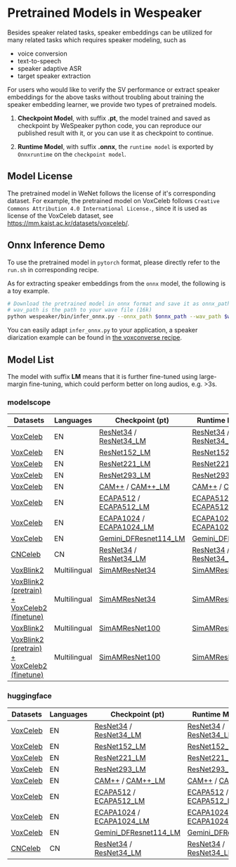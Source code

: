 # Pretrained Models in Wespeaker

Besides speaker related tasks, speaker embeddings can be utilized for many related tasks which requires speaker
modeling, such as

- voice conversion
- text-to-speech
- speaker adaptive ASR
- target speaker extraction

For users who would like to verify the SV performance or extract speaker embeddings for the above tasks without
troubling about training the speaker embedding learner, we provide two types of pretrained models.

1. **Checkpoint Model**, with suffix **.pt**, the model trained and saved as checkpoint by WeSpeaker python code, you can
   reproduce our published result with it, or you can use it as checkpoint to continue.

2. **Runtime Model**, with suffix **.onnx**, the `runtime model` is exported by `Onnxruntime` on the `checkpoint model`.

## Model License

The pretrained model in WeNet follows the license of it's corresponding dataset.
For example, the pretrained model on VoxCeleb follows ` Creative Commons Attribution 4.0 International License. `, since
it is used as license of the VoxCeleb dataset, see https://mm.kaist.ac.kr/datasets/voxceleb/.

## Onnx Inference Demo

To use the pretrained model in `pytorch` format, please directly refer to the `run.sh` in corresponding recipe.

As for extracting speaker embeddings from the `onnx` model, the following is a toy example.

```bash
# Download the pretrained model in onnx format and save it as onnx_path
# wav_path is the path to your wave file (16k)
python wespeaker/bin/infer_onnx.py --onnx_path $onnx_path --wav_path $wav_path
```

You can easily adapt `infer_onnx.py` to your application, a speaker diarization example can be found
in [the voxconverse recipe](https://github.com/wenet-e2e/wespeaker/tree/master/examples/voxconverse).

## Model List

The model with suffix **LM** means that it is further fine-tuned using large-margin fine-tuning, which could perform better on long audios, e.g. >3s.

### modelscope

| Datasets                                      | Languages | Checkpoint (pt)                                                                                                                                                                                                                     | Runtime Model (onnx)                                                                                                                                                                                                                  |
|-----------------------------------------------|-----------|-------------------------------------------------------------------------------------------------------------------------------------------------------------------------------------------------------------------------------------|---------------------------------------------------------------------------------------------------------------------------------------------------------------------------------------------------------------------------------------|
| [VoxCeleb](../examples/voxceleb/v2/README.md) | EN        | [ResNet34](https://wenet.org.cn/downloads?models=wespeaker&version=voxceleb_resnet34.zip) / [ResNet34_LM](https://wenet.org.cn/downloads?models=wespeaker&version=voxceleb_resnet34_LM.zip)     | [ResNet34](https://wenet.org.cn/downloads?models=wespeaker&version=voxceleb_resnet34.onnx) / [ResNet34_LM](https://wenet.org.cn/downloads?models=wespeaker&version=voxceleb_resnet34_LM.onnx)     |
| [VoxCeleb](../examples/voxceleb/v2/README.md) | EN        | [ResNet152_LM](https://wenet.org.cn/downloads?models=wespeaker&version=voxceleb_resnet152_LM.zip)  | [ResNet152_LM](https://wenet.org.cn/downloads?models=wespeaker&version=voxceleb_resnet152_LM.onnx)      |
| [VoxCeleb](../examples/voxceleb/v2/README.md) | EN        | [ResNet221_LM](https://wenet.org.cn/downloads?models=wespeaker&version=voxceleb_resnet221_LM.zip)    | [ResNet221_LM](https://wenet.org.cn/downloads?models=wespeaker&version=voxceleb_resnet221_LM.onnx)     |
| [VoxCeleb](../examples/voxceleb/v2/README.md) | EN        | [ResNet293_LM](https://wenet.org.cn/downloads?models=wespeaker&version=voxceleb_resnet293_LM.zip)    | [ResNet293_LM](https://wenet.org.cn/downloads?models=wespeaker&version=voxceleb_resnet293_LM.onnx)     |
| [VoxCeleb](../examples/voxceleb/v2/README.md) | EN        | [CAM++](https://wenet.org.cn/downloads?models=wespeaker&version=voxceleb_CAM%2B%2B.zip) / [CAM++_LM](https://wenet.org.cn/downloads?models=wespeaker&version=voxceleb_CAM%2B%2B_LM.zip)                 | [CAM++](https://wenet.org.cn/downloads?models=wespeaker&version=voxceleb_CAM%2B%2B.onnx) / [CAM++_LM](https://wenet.org.cn/downloads?models=wespeaker&version=voxceleb_CAM%2B%2B_LM.onnx)          |
| [VoxCeleb](../examples/voxceleb/v2/README.md) | EN        | [ECAPA512](https://wenet.org.cn/downloads?models=wespeaker&version=voxceleb_ECAPA512.zip) / [ECAPA512_LM](https://wenet.org.cn/downloads?models=wespeaker&version=voxceleb_ECAPA512_LM.zip)     | [ECAPA512](https://wenet.org.cn/downloads?models=wespeaker&version=voxceleb_ECAPA512.onnx) / [ECAPA512_LM](https://wenet.org.cn/downloads?models=wespeaker&version=voxceleb_ECAPA512_LM.onnx)     |
| [VoxCeleb](../examples/voxceleb/v2/README.md) | EN        | [ECAPA1024](https://wenet.org.cn/downloads?models=wespeaker&version=voxceleb_ECAPA1024.zip) / [ECAPA1024_LM](https://wenet.org.cn/downloads?models=wespeaker&version=voxceleb_ECAPA1024_LM.zip) | [ECAPA1024](https://wenet.org.cn/downloads?models=wespeaker&version=voxceleb_ECAPA1024.onnx) / [ECAPA1024_LM](https://wenet.org.cn/downloads?models=wespeaker&version=voxceleb_ECAPA1024_LM.onnx) |
| [VoxCeleb](../examples/voxceleb/v2/README.md)   | EN    | [Gemini_DFResnet114_LM](https://wenet.org.cn/downloads?models=wespeaker&version=voxceleb_gemini_dfresnet114_LM.zip)| [Gemini_DFResnet114_LM](https://wenet.org.cn/downloads?models=wespeaker&version=voxceleb_gemini_dfresnet114_LM.onnx)  |
| [CNCeleb](../examples/cnceleb/v2/README.md)   | CN        | [ResNet34](https://wenet.org.cn/downloads?models=wespeaker&version=cnceleb_resnet34.zip) / [ResNet34_LM](https://wenet.org.cn/downloads?models=wespeaker&version=cnceleb_resnet34_LM.zip)      | [ResNet34](https://wenet.org.cn/downloads?models=wespeaker&version=cnceleb_resnet34.onnx) / [ResNet34_LM](https://wenet.org.cn/downloads?models=wespeaker&version=cnceleb_resnet34_LM.onnx)         |
| [VoxBlink2](../examples/voxceleb/v2/README.md) | Multilingual        | [SimAMResNet34](https://wenet.org.cn/downloads?models=wespeaker&version=voxblink2_samresnet34.zip)  | [SimAMResNet34](https://wenet.org.cn/downloads?models=wespeaker&version=voxblink2_samresnet34.onnx)      |
| [VoxBlink2 (pretrain) + VoxCeleb2 (finetune)](../examples/voxceleb/v2/README.md) | Multilingual        | [SimAMResNet34](https://wenet.org.cn/downloads?models=wespeaker&version=voxblink2_samresnet34_ft.zip)  | [SimAMResNet34](https://wenet.org.cn/downloads?models=wespeaker&version=voxblink2_samresnet34_ft.onnx)  
| [VoxBlink2](../examples/voxceleb/v2/README.md) | Multilingual        | [SimAMResNet100](https://wenet.org.cn/downloads?models=wespeaker&version=voxblink2_samresnet100.zip)  | [SimAMResNet100](https://wenet.org.cn/downloads?models=wespeaker&version=voxblink2_samresnet100.onnx)      |
| [VoxBlink2 (pretrain) + VoxCeleb2 (finetune)](../examples/voxceleb/v2/README.md) | Multilingual        | [SimAMResNet100](https://wenet.org.cn/downloads?models=wespeaker&version=voxblink2_samresnet100_ft.zip)  | [SimAMResNet100](https://wenet.org.cn/downloads?models=wespeaker&version=voxblink2_samresnet100_ft.onnx)  
### huggingface

| Datasets                                      | Languages | Checkpoint (pt)                                                                                                                                                                                                                     | Runtime Model (onnx)                                                                                                                                                                                                                  |
|-----------------------------------------------|-----------|-------------------------------------------------------------------------------------------------------------------------------------------------------------------------------------------------------------------------------------|---------------------------------------------------------------------------------------------------------------------------------------------------------------------------------------------------------------------------------------|
| [VoxCeleb](../examples/voxceleb/v2/README.md) | EN        | [ResNet34](https://huggingface.co/Wespeaker/wespeaker-voxceleb-resnet34/tree/main) / [ResNet34_LM](https://huggingface.co/Wespeaker/wespeaker-resnet34-LM/tree/main)     | [ResNet34](https://huggingface.co/Wespeaker/wespeaker-voxceleb-resnet34/resolve/main/voxceleb_resnet34.onnx?download=true) / [ResNet34_LM](https://huggingface.co/Wespeaker/wespeaker-resnet34-LM/resolve/main/voxceleb_resnet34_LM.onnx?download=true)     |
| [VoxCeleb](../examples/voxceleb/v2/README.md) | EN        | [ResNet152_LM](https://huggingface.co/Wespeaker/wespeaker-voxceleb-resnet152-LM/tree/main)  | [ResNet152_LM](https://huggingface.co/Wespeaker/wespeaker-voxceleb-resnet152-LM/resolve/main/voxceleb_resnet152_LM.onnx?download=true)      |
| [VoxCeleb](../examples/voxceleb/v2/README.md) | EN        | [ResNet221_LM](https://huggingface.co/Wespeaker/wespeaker-voxceleb-resnet221-LM/tree/main)    | [ResNet221_LM](https://huggingface.co/Wespeaker/wespeaker-voxceleb-resnet221-LM/resolve/main/voxceleb_resnet221_LM.onnx?download=true)     |
| [VoxCeleb](../examples/voxceleb/v2/README.md) | EN        | [ResNet293_LM](https://huggingface.co/Wespeaker/wespeaker-voxceleb-resnet293-LM/tree/main)    | [ResNet293_LM](https://huggingface.co/Wespeaker/wespeaker-voxceleb-resnet293-LM/resolve/main/voxceleb_resnet293_LM.onnx?download=true)     |
| [VoxCeleb](../examples/voxceleb/v2/README.md) | EN        | [CAM++](https://huggingface.co/Wespeaker/wespeaker-voxceleb-campplus/tree/main) / [CAM++_LM](https://huggingface.co/Wespeaker/wespeaker-voxceleb-campplus-LM/tree/main)                 | [CAM++](https://huggingface.co/Wespeaker/wespeaker-voxceleb-campplus/resolve/main/voxceleb_CAM%2B%2B.onnx?download=true) / [CAM++_LM](https://huggingface.co/Wespeaker/wespeaker-voxceleb-campplus-LM/resolve/main/voxceleb_CAM%2B%2B_LM.onnx?download=true)          |
| [VoxCeleb](../examples/voxceleb/v2/README.md) | EN        | [ECAPA512](https://huggingface.co/Wespeaker/wespeaker-voxceleb-ecapa-tdnn512/tree/main) / [ECAPA512_LM](https://huggingface.co/Wespeaker/wespeaker-ecapa-tdnn512-LM/tree/main)     | [ECAPA512](https://huggingface.co/Wespeaker/wespeaker-voxceleb-ecapa-tdnn512/resolve/main/voxceleb_ECAPA512.onnx?download=true) / [ECAPA512_LM](https://huggingface.co/Wespeaker/wespeaker-ecapa-tdnn512-LM/resolve/main/voxceleb_ECAPA512_LM.onnx?download=true)     |
| [VoxCeleb](../examples/voxceleb/v2/README.md) | EN        | [ECAPA1024](https://huggingface.co/Wespeaker/wespeaker-voxceleb-ecapa-tdnn1024/tree/main) / [ECAPA1024_LM](https://huggingface.co/Wespeaker/wespeaker-voxceleb-ecapa-tdnn1024-LM/tree/main) | [ECAPA1024](https://huggingface.co/Wespeaker/wespeaker-voxceleb-ecapa-tdnn1024/resolve/main/voxceleb_ECAPA1024.onnx?download=true) / [ECAPA1024_LM](https://huggingface.co/Wespeaker/wespeaker-voxceleb-ecapa-tdnn1024-LM/resolve/main/voxceleb_ECAPA1024_LM.onnx?download=true) |
| [VoxCeleb](../examples/voxceleb/v2/README.md)   | EN    | [Gemini_DFResnet114_LM](https://huggingface.co/Wespeaker/wespeaker-voxceleb-gemini-DFresnet114-LM/tree/main)| [Gemini_DFResnet114_LM](https://huggingface.co/Wespeaker/wespeaker-voxceleb-gemini-DFresnet114-LM/resolve/main/voxceleb_gemini_dfresnet114_LM.onnx?download=true)  |
| [CNCeleb](../examples/cnceleb/v2/README.md)   | CN        | [ResNet34](https://huggingface.co/Wespeaker/wespeaker-cnceleb-resnet34/tree/main) / [ResNet34_LM](https://huggingface.co/Wespeaker/wespeaker-cnceleb-resnet34-LM/tree/main)         | [ResNet34](https://huggingface.co/Wespeaker/wespeaker-cnceleb-resnet34/resolve/main/cnceleb_resnet34.onnx?download=true) / [ResNet34_LM](https://huggingface.co/Wespeaker/wespeaker-cnceleb-resnet34-LM/resolve/main/cnceleb_resnet34_LM.onnx?download=true)         |
